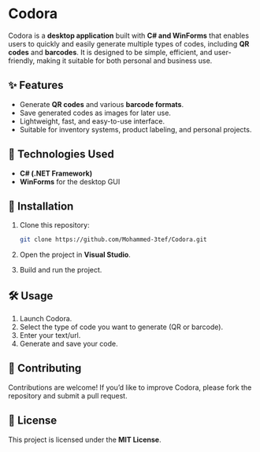 # Codora

Codora is a **desktop application** built with **C# and WinForms** that enables users to quickly and easily generate multiple types of codes, including **QR codes** and **barcodes**. It is designed to be simple, efficient, and user-friendly, making it suitable for both personal and business use.

## ✨ Features

* Generate **QR codes** and various **barcode formats**.
* Save generated codes as images for later use.
* Lightweight, fast, and easy-to-use interface.
* Suitable for inventory systems, product labeling, and personal projects.

## 🚀 Technologies Used

* **C# (.NET Framework)**
* **WinForms** for the desktop GUI

## 📂 Installation

1. Clone this repository:

   ```bash
   git clone https://github.com/Mohammed-3tef/Codora.git
   ```
2. Open the project in **Visual Studio**.
3. Build and run the project.

## 🛠️ Usage

1. Launch Codora.
2. Select the type of code you want to generate (QR or barcode).
3. Enter your text/url.
4. Generate and save your code.

## 🤝 Contributing

Contributions are welcome!
If you’d like to improve Codora, please fork the repository and submit a pull request.

## 📜 License

This project is licensed under the **MIT License**.
